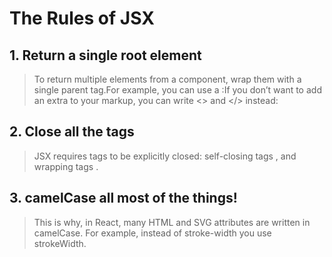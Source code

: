# The Rules of JSX 
## 1. Return a single root element
> To return multiple elements from a component, wrap them with a single parent tag.For example, you can use a :If you don’t want to add an extra  to your markup, you can write <> and </> instead:
## 2. Close all the tags 
> JSX requires tags to be explicitly closed: self-closing tags , and wrapping tags .
## 3. camelCase all most of the things! 
> This is why, in React, many HTML and SVG attributes are written in camelCase. For example, instead of stroke-width you use strokeWidth.